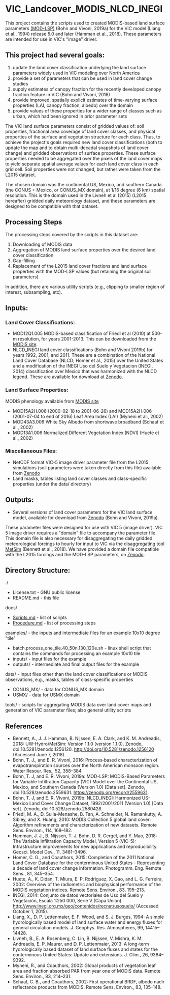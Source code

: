 # VIC_Landcover_MODIS_NLCD_INEGI

This project contains the scripts used to created MODIS-based land surface parameters [(MOD-LSP)](https://zenodo.org/record/2559631) (Bohn and Vivoni, 2019a) for the VIC model (Liang et al., 1994) release 5.0 and later (Hamman et al., 2018). These parameters are intended for use in VIC's "image" driver.

## This project had several goals:
1. update the land cover classification underlying the land surface parameters widely used in VIC modeling over North America
2. provide a set of parameters that can be used in land cover change studies
3. supply estimates of canopy fraction for the recently developed canopy fraction feature in VIC (Bohn and Vivoni, 2016)
4. provide improved, spatially explicit estimates of time-varying surface properties (LAI, canopy fraction, albedo) over the domain
5. provide values of these properties for a wider range of classes such as urban, which had been ignored in prior parameter sets

The VIC land surface parameters consist of gridded values of: soil properties, fractional area coverage of land cover classes, and physical properties of the surface and vegetation structure for each class. Thus, to achieve the project's goals required new land cover classifications (both to update the map and to obtain multi-decadal snapshots of land cover change) and gridded observations of surface properties. These surface properties needed to be aggregated over the pixels of the land cover maps to yield separate spatial average values for each land cover class in each grid cell. Soil properties were not changed, but rather were taken from the L2015 dataset.

The chosen domain was the continental US, Mexico, and southern Canada (the CONUS + Mexico, or CONUS_MX domain), at 1/16 degree (6 km) spatial resolution. This is the domain used in the Livneh et al (2015) (L2015 hereafter) gridded daily meteorology dataset, and these parameters are designed to be compatible with that dataset.

## Processing Steps
The processing steps covered by the scripts in this dataset are:
1. Downloading of MODIS data
2. Aggregation of MODIS land surface properties over the desired land cover classification
3. Gap-filling
4. Replacement of the L2015 land cover fractions and land surface properties with the MOD-LSP values (but retaining the original soil parameters)

In addition, there are various utility scripts (e.g., clipping to smaller region of interest, subsampling, etc).

## Inputs:
### Land Cover Classifications:
 - MOD12Q1.005 MODIS-based classification of Friedl et al (2010) at 500-m resolution, for years 2001-2013.  This can be downloaded from the [MODIS site](https://lpdaac.usgs.gov/dataset_discovery/modis).
 - NLCD_INEGI land cover classifications (Bohn and Vivoni 2019b) for years 1992, 2001, and 2011. These are a combination of the National Land Cover Database (NLCD; Homer et al., 2015) over the United States and a modification of the INEGI Uso del Suelo y Vegetacion (INEGI, 2014) classification over Mexico that was harmonized with the NLCD legend. These are available for download at [Zenodo](https://zenodo.org/record/2580428).

### Land Surface Properties:
MODIS phenology available from [MODIS site](https://lpdaac.usgs.gov/dataset_discovery/modis)
 - MOD15A2H.006 (2000-02-18 to 2001-06-26) and MCD15A2H.006 (2001-07-04 to end of 2016) Leaf Area Index (LAI) (Myneni et al., 2002)
 - MOD43A3.006 White Sky Albedo from shortwave broadband (Schaaf et al., 2002)
 - MOD13A1.006 Normalized Different Vegetation Index (NDVI) (Huete et al., 2002)

### Miscellaneous Files:
 - NetCDF format VIC-5 image driver parameter file from the L2015 simulations (soil parameters were taken directly from this file) available from [Zenodo](https://zenodo.org/record/2564019)
 - Land masks, tables listing land cover classes and class-specific properties (under the data/ directory)

## Outputs:
 - Several versions of land cover parameters for the VIC land surface model, available for download from [Zenodo](https://zenodo.org/record/2559631) (Bohn and Vivoni, 2019a).

These parameter files were designed for use with VIC 5 (image driver). VIC 5 image driver requires a "domain" file to accompany the parameter file. This domain file is also necessary for disaggregating the daily gridded meteorological forcings to hourly for input to VIC via the disaggregating tool [MetSim](https://github.com/UW-Hydro/MetSim) (Bennett et al., 2018).  We have provided a domain file compatible with the L2015 forcings and the MOD-LSP parameters, on [Zenodo](https://zenodo.org/record/2564019).


## Directory Structure:

./
 - License.txt - GNU public license
 - README.md - this file

docs/
 - [Scripts.md](./docs/Scripts.md) - list of scripts
 - [Procedure.md](./docs/Procedure.md) - list of processing steps

examples/ - the inputs and intermediate files for an example 10x10 degree "tile"
 - batch.process_one_tile.40_50n.130_120e.sh - linux shell script that contains the commands for processing an example 10x10 tile
 - inputs/ - input files for the example
 - outputs/ - intermediate and final output files for the example

data/ - input files other than the land cover classifications or MODIS observations, e.g., masks, tables of class-specific properties
 - CONUS_MX/ - data for CONUS_MX domain
 - USMX/ - data for USMX domain

tools/ - scripts for aggregating MODIS data over land cover maps and generation of VIC parameter files; also general utility scripts

## References
 - Bennett, A., J. J. Hamman, B. Nijssen, E. A. Clark, and K. M. Andreadis, 2018: UW-Hydro/MetSim: Version 1.1.0 (version 1.1.0). Zenodo, doi:10.5281/zenodo.1256120. http://doi.org/10.5281/zenodo.1256120 (Accessed June 7, 2018).
 - Bohn, T. J., and E. R. Vivoni, 2016: Process‐based characterization of evapotranspiration sources over the North American monsoon region. Water Resour. Res., 52, 358–384.
 - Bohn, T. J, and E. R. Vivoni, 2019a: MOD-LSP: MODIS-Based Parameters for Variable Infiltration Capacity (VIC) Model over the Continental US, Mexico, and Southern Canada (Version 1.0) [Data set]. Zenodo, doi:10.528/zenodo.2559631. https://zenodo.org/record/2559631.
 - Bohn, T. J, and E. R. Vivoni, 2019b: NLCD_INEGI: Harmonized US-Mexico Land Cover Change Dataset, 1992/2001/2011 (Version 1.0) [Data set]. Zenodo, doi:10.528/zenodo.2580428.
 - Friedl, M. A., D. Sulla-Menashe, B. Tan, A. Schneider, N. Ramankutty, A. Sibley, and X. Huang, 2010: MODIS Collection 5 global land cover: Algorithm refinements and characterization of new datasets. Remote Sens. Environ., 114, 168–182.
 - Hamman, J. J., B. Nijssen, T. J. Bohn, D. R. Gergel, and Y. Mao, 2018: The Variable Infiltration Capacity Model, Version 5 (VIC-5): Infrastructure improvements for new applications and reproducibility. Geosci. Model Dev., 11, 3481–3496.
 - Homer, C. G., and Coauthors, 2015: Completion of the 2011 National Land Cover Database for the conterminous United States - Representing a decade of land cover change information. Photogramm. Eng. Remote Sens., 81, 345–354.
 - Huete, A., K. Didan, T. Miura, E. P. Rodriguez, X. Gao, and L. G. Ferreira, 2002: Overview of the radiometric and biophysical performance of the MODIS vegetation indices. Remote Sens. Environ., 83, 195–213.
 - INEGI, 2014: Conjunto de datos vectoriales de Uso del Suelo y Vegetación, Escala 1:250 000, Serie V (Capa Unión). http://www.inegi.org.mx/geo/contenidos/recnat/usosuelo/ (Accessed October 1, 2015).
 - Liang, X., D. P. Lettenmaier, E. F. Wood, and S. J. Burges, 1994: A simple hydrologically based model of land surface water and energy fluxes for general circulation models. J. Geophys. Res. Atmospheres, 99, 14415–14428.
 - Livneh, B., E. A. Rosenberg, C. Lin, B. Nijssen, V. Mishra, K. M. Andreadis, E. P. Maurer, and D. P. Lettenmaier, 2013: A long-term hydrologically based dataset of land surface fluxes and states for the conterminous United States: Update and extensions. J. Clim., 26, 9384–9392.
 - Myneni, R., and Coauthors, 2002: Global products of vegetation leaf area and fraction absorbed PAR from year one of MODIS data. Remote Sens. Environ., 83, 214–231.
 - Schaaf, C. B., and Coauthors, 2002: First operational BRDF, albedo nadir reflectance products from MODIS. Remote Sens. Environ., 83, 135–148.
